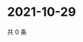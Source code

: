 # 2021-10-29

共 0 条

<!-- BEGIN WEIBO -->
<!-- 最后更新时间 Fri Oct 29 2021 21:16:12 GMT+0800 (China Standard Time) -->

<!-- END WEIBO -->
